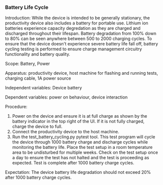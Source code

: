 ### Battery Life Cycle
Introduction: While the device is intended to be generally stationary, the productivity device also includes a battery for portable use. Lithium ion batteries experience capacity degredation as they are charged and discharged throughout their lifespan. Battery degradation from 100% down to 80% can be seen anywhere between 500 to 2000 charging cycles. To ensure that the device doesn't experience severe battery life fall off, battery cycling testing is performed to ensure charge management circuitry functionality and battery quality.

Scope: Battery, Power

Apparatus: productivity device, host machine for flashing and running tests, charging cable, 1A power source

Independent variables: Device battery

Dependent variables: power on behaviour, device interaction

Procedure:

1. Power on the device and ensure it is at full charge as shown by the battery indicator in the top right of the UI. If it is not fully charged, charge the device to full.
2. Connect the productivity device to the host machine.
3. Run the test_battery_cycling.py pytest tool. This test program will cycle the device through 1000 battery charge and discharge cycles while monitoring the battery life. Place the test setup in a room temperature area to be undisturbed for multiple weeks. Check on the test setup once a day to ensure the test has not halted and the test is proceeding as expected. Test is complete after 1000 battery charge cycles.

Expectation: The device battery life degradation should not exceed 20% after 1000 battery charge cycles.
